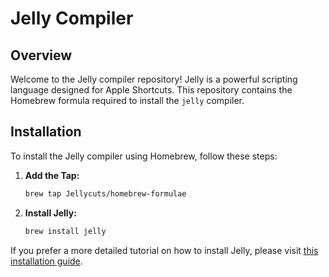 # Jelly Compiler 

## Overview

Welcome to the Jelly compiler repository! Jelly is a powerful scripting language designed for Apple Shortcuts. This repository contains the Homebrew formula required to install the ```jelly``` compiler.

## Installation

To install the Jelly compiler using Homebrew, follow these steps:

1. **Add the Tap:**
    ```sh
    brew tap Jellycuts/homebrew-formulae
    ```

2. **Install Jelly:**
    ```sh
    brew install jelly
    ```

If you prefer a more detailed tutorial on how to install Jelly, please visit [this installation guide](https://www.jellycuts.com/how-to-install-jelly-cli-on-macos-using-homebrew/).

